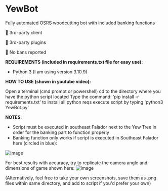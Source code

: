 # YewBot
Fully automated OSRS woodcutting bot with included banking functions



🚫 3rd-party client

🚫 3rd-party plugins

🚫 No bans reported








**REQUIREMENTS (included in requirements.txt file for easy use):**

- Python 3 (I am using version 3.10.9)

**HOW TO USE (shown in youtube video):**

Open a terminal (cmd prompt or powershell)
cd to the directory where you have the python script located
Type the command: 'pip install -r requirements.txt' to install all python reqs
execute script by typing 'python3 YewBot.py'


**NOTES**:
- Script must be executed in southeast Falador next to the Yew Tree in order for the banking part to function properly
- Banking function only works if script is executed in Southeast Falador here (circled in blue):

![image](https://user-images.githubusercontent.com/33561650/219968282-2b548a4b-6034-47ce-8eac-ba5dbb735231.png)

For best results with accuracy, try to replicate the camera angle and dimensions of game shown here:
![image](https://user-images.githubusercontent.com/33561650/220020647-85a2f16e-2e19-43f4-a0bb-2ff9c09a49f8.png)

(Alternatively, feel free to take your own screenshots, save them as .png files within same directory, and add to script if you'd prefer your own)
